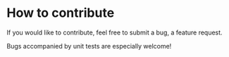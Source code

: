 # How to contribute
If you would like to contribute, feel free to submit a bug, a feature request.

Bugs accompanied by unit tests are especially welcome!
